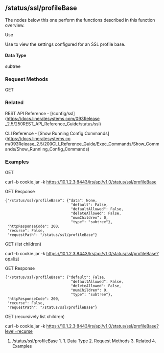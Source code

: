 ## /status/ssl/profileBase

The nodes below this one perform the functions described in this function
overview.

Use

Use to view the settings configured for an SSL profile base.

#### Data Type

subtree

### Request Methods

GET

### Related

REST API Reference - [/config/ssl](https://docs.lineratesystems.com/093Release
_2.5/250REST_API_Reference_Guide/status/ssl)

CLI Reference - [Show Running Config Commands](https://docs.lineratesystems.co
m/093Release_2.5/200CLI_Reference_Guide/Exec_Commands/Show_Commands/Show_Runni
ng_Config_Commands)

### Examples

GET

curl -b cookie.jar -k
https://10.1.2.3:8443/lrs/api/v1.0/status/ssl/profileBase

GET Response

    
    
    {"/status/ssl/profileBase": {"data": None,
                                  "default": False,
                                  "defaultAllowed": False,
                                  "deleteAllowed": False,
                                  "numChildren": 0,
                                  "type": "subtree"},
     "httpResponseCode": 200,
     "recurse": False,
     "requestPath": "/status/ssl/profileBase"}
    

GET (list children)

curl -b cookie.jar -k
https://10.1.2.3:8443/lrs/api/v1.0/status/ssl/profileBase?op=list

GET Response

    
    
    {"/status/ssl/profileBase": {"default": False,
                                  "defaultAllowed": False,
                                  "deleteAllowed": False,
                                  "numChildren": 0,
                                  "type": "subtree"},
     "httpResponseCode": 200,
     "recurse": False,
     "requestPath": "/status/ssl/profileBase"}
    

GET (recursively list children)

curl -b cookie.jar -k
https://10.1.2.3:8443/lrs/api/v1.0/status/ssl/profileBase?level=recurse

  1. /status/ssl/profileBase
    1.       1. Data Type
    2. Request Methods
    3. Related
    4. Examples

